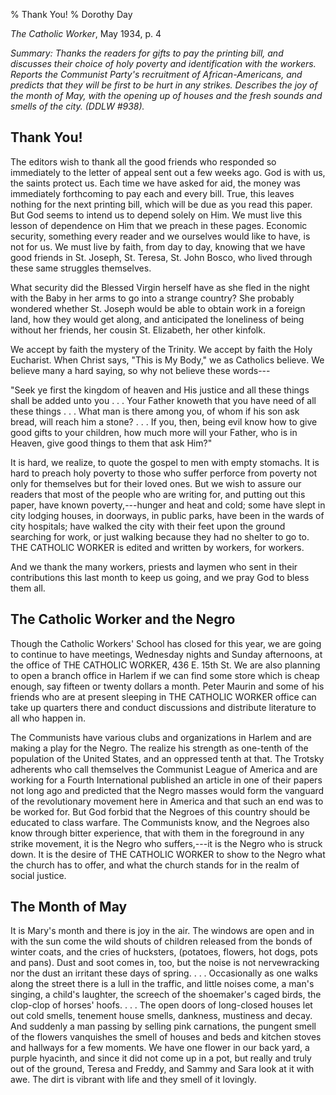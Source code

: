 % Thank You!
% Dorothy Day

*The Catholic Worker*, May 1934, p. 4

*Summary: Thanks the readers for gifts to pay the printing bill, and
discusses their choice of holy poverty and identification with the
workers. Reports the Communist Party's recruitment of African-Americans,
and predicts that they will be first to be hurt in any strikes.
Describes the joy of the month of May, with the opening up of houses and
the fresh sounds and smells of the city. (DDLW \#938).*

Thank You!
---------

The editors wish to thank all the good friends who responded so
immediately to the letter of appeal sent out a few weeks ago. God is
with us, the saints protect us. Each time we have asked for aid, the
money was immediately forthcoming to pay each and every bill. True, this
leaves nothing for the next printing bill, which will be due as you read
this paper. But God seems to intend us to depend solely on Him. We must
live this lesson of dependence on Him that we preach in these pages.
Economic security, something every reader and we ourselves would like to
have, is not for us. We must live by faith, from day to day, knowing
that we have good friends in St. Joseph, St. Teresa, St. John Bosco, who
lived through these same struggles themselves.

What security did the Blessed Virgin herself have as she fled in the
night with the Baby in her arms to go into a strange country? She
probably wondered whether St. Joseph would be able to obtain work in a
foreign land, how they would get along, and anticipated the loneliness
of being without her friends, her cousin St. Elizabeth, her other
kinfolk.

We accept by faith the mystery of the Trinity. We accept by faith the
Holy Eucharist. When Christ says, "This is My Body," we as Catholics
believe. We believe many a hard saying, so why not believe these
words---

"Seek ye first the kingdom of heaven and His justice and all these
things shall be added unto you . . . Your Father knoweth that you have
need of all these things . . . What man is there among you, of whom if
his son ask bread, will reach him a stone? . . . If you, then, being
evil know how to give good gifts to your children, how much more will
your Father, who is in Heaven, give good things to them that ask Him?"

It is hard, we realize, to quote the gospel to men with empty stomachs.
It is hard to preach holy poverty to those who suffer perforce from
poverty not only for themselves but for their loved ones. But we wish to
assure our readers that most of the people who are writing for, and
putting out this paper, have known poverty,---hunger and heat and cold;
some have slept in city lodging houses, in doorways, in public parks,
have been in the wards of city hospitals; have walked the city with
their feet upon the ground searching for work, or just walking because
they had no shelter to go to. THE CATHOLIC WORKER is edited and written
by workers, for workers.

And we thank the many workers, priests and laymen who sent in their
contributions this last month to keep us going, and we pray God to bless
them all.

The Catholic Worker and the Negro
---------------------------------

Though the Catholic Workers' School has closed for this year, we are
going to continue to have meetings, Wednesday nights and Sunday
afternoons, at the office of THE CATHOLIC WORKER, 436 E. 15th St. We are
also planning to open a branch office in Harlem if we can find some
store which is cheap enough, say fifteen or twenty dollars a month.
Peter Maurin and some of his friends who are at present sleeping in THE
CATHOLIC WORKER office can take up quarters there and conduct
discussions and distribute literature to all who happen in.

The Communists have various clubs and organizations in Harlem and are
making a play for the Negro. The realize his strength as one-tenth of
the population of the United States, and an oppressed tenth at that. The
Trotsky adherents who call themselves the Communist League of America
and are working for a Fourth International published an article in one
of their papers not long ago and predicted that the Negro masses would
form the vanguard of the revolutionary movement here in America and that
such an end was to be worked for. But God forbid that the Negroes of
this country should be educated to class warfare. The Communists know,
and the Negroes also know through bitter experience, that with them in
the foreground in any strike movement, it is the Negro who suffers,---it
is the Negro who is struck down. It is the desire of THE CATHOLIC WORKER
to show to the Negro what the church has to offer, and what the church
stands for in the realm of social justice.

The Month of May
----------------

It is Mary's month and there is joy in the air. The windows are open and
in with the sun come the wild shouts of children released from the bonds
of winter coats, and the cries of hucksters, (potatoes, flowers, hot
dogs, pots and pans). Dust and soot comes in, too, but the noise is not
nervewracking nor the dust an irritant these days of spring. . . .
Occasionally as one walks along the street there is a lull in the
traffic, and little noises come, a man's singing, a child's laughter,
the screech of the shoemaker's caged birds, the clop-clop of horses'
hoofs. . . . The open doors of long-closed houses let out cold smells,
tenement house smells, dankness, mustiness and decay. And suddenly a man
passing by selling pink carnations, the pungent smell of the flowers
vanquishes the smell of houses and beds and kitchen stoves and hallways
for a few moments. We have one flower in our back yard, a purple
hyacinth, and since it did not come up in a pot, but really and truly
out of the ground, Teresa and Freddy, and Sammy and Sara look at it with
awe. The dirt is vibrant with life and they smell of it lovingly.
